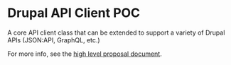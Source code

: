 # Drupal API Client POC

A core API client class that can be extended to support a variety of Drupal APIs (JSON:API, GraphQL, etc.)

For more info, see the [high level proposal document](https://docs.google.com/document/d/1MAUCgxJmSHxA6ozVXp6U49UMPF3sJPrInz1rnl9Wf_4/edit?usp=sharing).